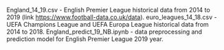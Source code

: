 England_14_19.csv - English Premier League historical data from 2014 to 2019 (link https://www.football-data.co.uk/data).
euro_leagues_14_18.csv - UEFA Champions League and UEFA Europa League historical data from 2014 to 2018.
England_predict_19_NB.ipynb - data preprocessing and prediction model for English Premier League 2019 year.
